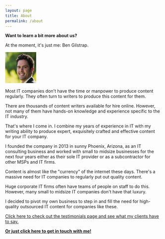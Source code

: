 ```yaml
---
layout: page
title: About
permalink: /about
---
```


**Want to learn a bit more about us?**

At the moment, it's just me:  Ben Gilstrap.

<img src="/avatar.jpg" alt="Ben Gilstrap">

Most IT companies don't have the time or manpower to produce content regularly.  They often turn to writers to produce this content for them.

There are thousands of content writers available for hire online.  However, not many of them have hands-on knowledge and experience specific to the IT industry.

That's where I come in.  I combine my years of experience in IT with my writing ability to produce expert, exquisitely crafted and effective content for your IT company.

I founded the company in 2013 in sunny Phoenix, Arizona, as an IT consulting business and worked with small to midsize businesses for the next four years either as their sole IT provider or as a subcontractor for other MSPs and IT firms.

Content is almost like the "currency" of the internet these days.  There's a massive need for IT companies to regularly put out quality content.

Huge corporate IT firms often have teams of people on staff to do this.  However, many small to midsize IT companies don't have that luxury.

I decided to pivot my own business to step in and fill the need for high-quality outsourced IT content for companies like these.

[Click here to check out the testimonials page and see what my clients have to say.](/testimonials)

**<a href="mailto:help@techiesupport.co">Or just click here to get in touch with me!</a>**